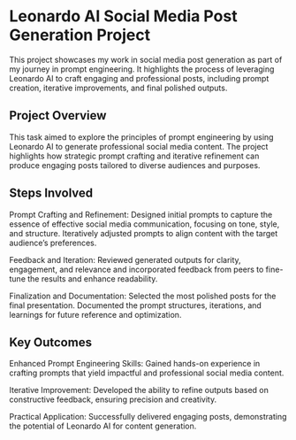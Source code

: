 # Leonardo AI Social Media Post Generation Project

This project showcases my work in social media post generation as part of my journey in prompt engineering. It highlights the process of leveraging Leonardo AI to craft engaging and professional posts, including prompt creation, iterative improvements, and final polished outputs.

## Project Overview

This task aimed to explore the principles of prompt engineering by using Leonardo AI to generate professional social media content. The project highlights how strategic prompt crafting and iterative refinement can produce engaging posts tailored to diverse audiences and purposes.

## Steps Involved

Prompt Crafting and Refinement: Designed initial prompts to capture the essence of effective social media communication, focusing on tone, style, and structure. Iteratively adjusted prompts to align content with the target audience’s preferences.

Feedback and Iteration: Reviewed generated outputs for clarity, engagement, and relevance and incorporated feedback from peers to fine-tune the results and enhance readability.

Finalization and Documentation: Selected the most polished posts for the final presentation. Documented the prompt structures, iterations, and learnings for future reference and optimization.

## Key Outcomes

Enhanced Prompt Engineering Skills: Gained hands-on experience in crafting prompts that yield impactful and professional social media content.

Iterative Improvement: Developed the ability to refine outputs based on constructive feedback, ensuring precision and creativity.

Practical Application: Successfully delivered engaging posts, demonstrating the potential of Leonardo AI for content generation.
